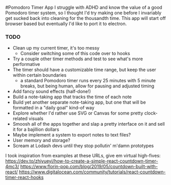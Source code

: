 #Pomodoro Timer App
I struggle with ADHD and know the value of a good Pomodoro timer system, so I thought I'd try making one before I invariably get sucked back into cleaning for the thousandth time. This app will start off browser based but eventually I'd like to port it to electron.

### TODO
* Clean up my current timer, it's too messy
  * Consider switching some of this code over to hooks
* Try a couple other timer methods and test to see what's more performative
* The timer should have a customizable time range, but keep the user within certain boundaries
  * a standard Pomodoro timer runs every 25 minutes with 5 minute breaks, but being human, allow for pausing and adjusted timing
* Add fancy sound effects (half-done!)
* Build a note-taking app that tracks the time of each note
* Build yet another separate note-taking app, but one that will be formatted in a "daily goal" kind-of way
* Explore whether I'd rather use SVG or Canvas for some pretty clock-related visuals
* Smoosh all of the apps together and slap a pretty interface on it and sell it for a bajillion dollars
* Maybe implement a system to export notes to text files? 
* User memory and storage?
* Scream at Lodash devs until they stop pollutin' m'damn prototypes

I took inspiration from examples at these URLs, give em virtual high-fives: 
  https://dev.to/zhiyueyi/how-to-create-a-simple-react-countdown-timer-4mc3/
  https://www.florin-pop.com/blog/2019/05/countdown-built-with-react/
  https://www.digitalocean.com/community/tutorials/react-countdown-timer-react-hooks 